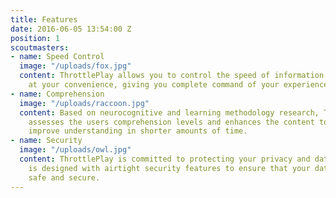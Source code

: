 ```yaml
---
title: Features
date: 2016-06-05 13:54:00 Z
position: 1
scoutmasters:
- name: Speed Control
  image: "/uploads/fox.jpg"
  content: ThrottlePlay allows you to control the speed of information consumption
    at your convenience, giving you complete command of your experience.
- name: Comprehension
  image: "/uploads/raccoon.jpg"
  content: Based on neurocognitive and learning methodology research, ThrottlePlay
    assesses the users comprehension levels and enhances the content to sustain and
    improve understanding in shorter amounts of time.
- name: Security
  image: "/uploads/owl.jpg"
  content: ThrottlePlay is committed to protecting your privacy and data. Our app
    is designed with airtight security features to ensure that your data is always
    safe and secure.
---
```


